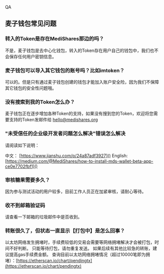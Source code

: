 QA

## 麦子钱包常见问题

### 转入的Token是存在MediShares那边的吗？

不是，麦子钱包是去中心化钱包，转入的Token存在用户自己的钱包中，我们也不会保存任何用户密钥信息。

### 麦子钱包可以导入其它钱包的账号吗？比如imtoken？

可以的。但是只有通过麦子钱包创建的钱包才能加入账户安全险，因为我们不保障其它钱包的安全性问题哦。

### 没有搜索到我的Token怎么办？

麦子钱包正在逐步增加各种Token的支持，如果没有搜到您的Token，欢迎将您需要支持的Token发邮件给 hello@medishares.org

### "未受信任的企业级开发者问题怎么解决"错误怎么解决

请阅读如下说明：

中文： [https://www.jianshu.com/p/24a87adf3927]()
English: [https://medium.com/@MediShares/how-to-install-mds-wallet-beta-app-ce0e7702fbf1]()

### 审核糖果需要多久？

因为参与测试活动的用户较多，目前工作人员正在加紧审核，请耐心等待。

### 收不到邮箱验证码

请查看一下邮箱的垃圾邮件中是否收到。

### 转账很久了，但状态一直显示【打包中】是怎么回事？

以太坊网络发生拥堵时，手续费较低的交易会需要等网络拥堵解决才会被打包，时间不好判断。
只能等待打包，请勿重复发送。
如果后续有其他比较急的转账，建议提高gas手续费金额。
查询目前以太坊网络拥堵情况（超过10000笔即为拥堵）：[https://etherscan.io/chart/pendingtx](https://etherscan.io/chart/pendingtx)
